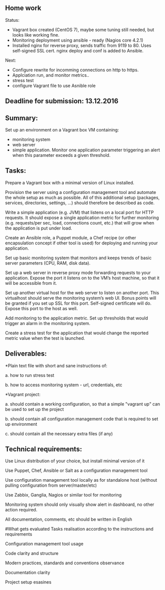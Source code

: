 ## Home work
Status:

* Vagrant box created (CentOS 7), maybe some tuning still needed, but looks like working fine.
* Monitoring deployment using ansible - ready (Nagios core 4.2.1)
* Installed nginx for reverse proxy, sends traffic from 9119 to 80. Uses self-signed SSL cert. nginx deploy and conf is added to Ansible.

Next:

* Configure rewrite for incomming connections on http to https.
* Applciation run, and monitor metrics..
* stress test
* configure Vagrant file to use Asnible role

## Deadline for submission: 13.12.2016

## Summary:

Set up an environment on a Vagrant box VM containing:
 * monitoring system 
 * web server 
 * simple application. 
Monitor one application parameter triggering an alert when this parameter exceeds a given threshold.


## Tasks:

 Prepare a Vagrant box with a minimal version of Linux installed.

 Provision the server using a configuration management tool and automate the whole setup as much as possible. All of this additional setup (packages, services, directories, settings, ...) should therefore be described as code.

 Write a simple application (e.g. JVM) that listens on a local port for HTTP requests. It should expose a single application metric for further monitoring (e.g. requests/per sec, load, connections count, etc.) that will grow when the application is put under load.

 Create an Ansible role, a Puppet module, a Chef recipe (or other encapsulation concept if other tool is used) for deploying and running your application.

 Set up basic monitoring system that monitors and keeps trends of basic server parameters (CPU, RAM, disk data).

 Set up a web server in reverse proxy mode forwarding requests to your application. Expose the port it listens on to the VM’s host machine, so that it will be accessible from it.

 Set up another virtual host for the web server to listen on another port. This virtualhost should serve the monitoring system’s web UI. Bonus points will be granted if you set up SSL for this port. Self-signed certificate will do. Expose this port to the host as well.

 Add monitoring to the application metric. Set up thresholds that would trigger an alarm in the monitoring system.

 Create a stress test for the application that would change the reported metric value when the test is launched.

## Deliverables:

*Plain text file with short and sane instructions of: 

a. how to run stress test 

b. how to access monitoring system - url, credentials, etc

*Vagrant project: 

a. should contain a working configuration, so that a simple "vagrant up" can be used to set up the project 

b. should contain all configuration management code that is required to set up environment 

c. should contain all the necessary extra files (if any)

## Technical requirements:

Use Linux distribution of your choice, but install minimal version of it

Use Puppet, Chef, Ansible or Salt as a configuration management tool

Use configuration management tool locally as for standalone host (without pulling configuration from server/master/etc)

Use Zabbix, Ganglia, Nagios or similar tool for monitoring

Monitoring system should only visually show alert in dashboard, no other action required.

All documentation, comments, etc should be written in English

#What gets evaluated
Tasks realisation according to the instructions and requirements

Configuration management tool usage

Code clarity and structure

Modern practices, standards and conventions observance

Documentation clarity

Project setup esasines

